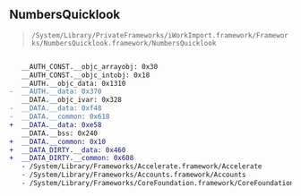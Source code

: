 ## NumbersQuicklook

> `/System/Library/PrivateFrameworks/iWorkImport.framework/Frameworks/NumbersQuicklook.framework/NumbersQuicklook`

```diff

   __AUTH_CONST.__objc_arrayobj: 0x30
   __AUTH_CONST.__objc_intobj: 0x18
   __AUTH.__objc_data: 0x1310
-  __AUTH.__data: 0x370
   __DATA.__objc_ivar: 0x328
-  __DATA.__data: 0xf48
-  __DATA.__common: 0x618
+  __DATA.__data: 0xe58
   __DATA.__bss: 0x240
+  __DATA.__common: 0x10
+  __DATA_DIRTY.__data: 0x460
+  __DATA_DIRTY.__common: 0x608
   - /System/Library/Frameworks/Accelerate.framework/Accelerate
   - /System/Library/Frameworks/Accounts.framework/Accounts
   - /System/Library/Frameworks/CoreFoundation.framework/CoreFoundation

```
